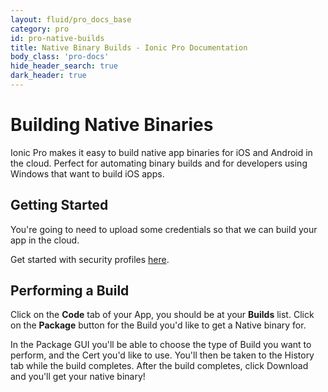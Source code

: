 ```yaml
---
layout: fluid/pro_docs_base
category: pro
id: pro-native-builds
title: Native Binary Builds - Ionic Pro Documentation
body_class: 'pro-docs'
hide_header_search: true
dark_header: true
---
```


# Building Native Binaries

Ionic Pro makes it easy to build native app binaries for iOS and Android in the cloud. Perfect for automating binary builds and for developers using Windows that want to build iOS apps.

## Getting Started

You're going to need to upload some credentials so that we can build your app in the cloud.  

Get started with security profiles [here](/docs/pro/package/profiles.html).

## Performing a Build

Click on the **Code** tab of your App, you should be at your **Builds** list. Click on the **Package** button for the Build you'd like to get a Native binary for.

In the Package GUI you'll be able to choose the type of Build you want to perform, and the Cert you'd like to use. You'll then be taken to the History tab while the build completes. After the build completes, click Download and you'll get your native binary!